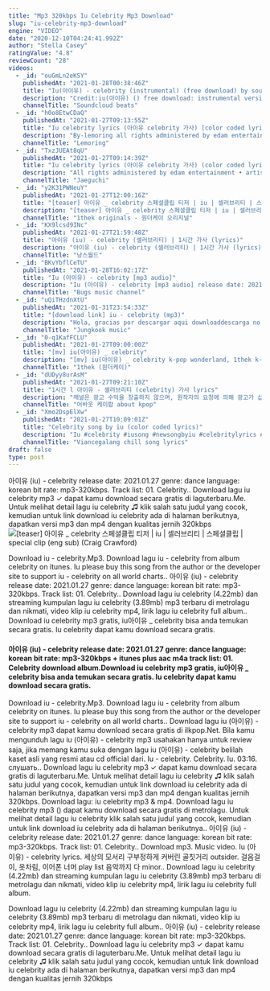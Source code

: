 ```yaml
---
title: "Mp3 320kbps Iu Celebrity Mp3 Download"
slug: "iu-celebrity-mp3-download"
engine: "VIDEO"
date: "2020-12-10T04:24:41.992Z"
author: "Stella Casey"
ratingValue: "4.8"
reviewCount: "28"
videos:
  - _id: "ouGmLn2eKSY"
    publishedAt: "2021-01-28T00:38:46Z"
    title: "Iu(아이유) - celebrity (instrumental) (free download) by soundcloud beats"
    description: "Credit:iu(아이유) () free download: instrumental version by soundcloud beats."
    channelTitle: "Soundcloud beats"
  - _id: "h0o8EtwCDaQ"
    publishedAt: "2021-01-27T09:13:55Z"
    title: "Iu celebrity lyrics (아이유 celebrity 가사) [color coded lyricshanromeng]"
    description: "By-lemoring all rights administered by edam entertainment ☆thank you for watching!☆ ♥ sorry for any mistakes ♥ ☆ please subscribe me!"
    channelTitle: "Lemoring"
  - _id: "TxzJUEAt8qU"
    publishedAt: "2021-01-27T09:14:39Z"
    title: "Iu celebrity lyrics (아이유 celebrity 가사) (color coded lyrics)"
    description: "All rights administered by edam entertainment • artist: iu(아이유) • song ♫: celebrity • album: celebrity - single • released: 21.01.27 ."
    channelTitle: "Jaeguchi"
  - _id: "y2K31PWNeuY"
    publishedAt: "2021-01-27T12:00:16Z"
    title: "[teaser] 아이유 _ celebrity 스페셜클립 티저 | iu | 셀러브리티 | 스페셜클립 | special clip (eng sub)"
    description: "[teaser] 아이유 _ celebrity 스페셜클립 티저 | iu | 셀러브리티 | 스페셜클립 | special clip (eng sub) #iu#celebrity#specialclip#아이유#스페셜클립#"
    channelTitle: "1thek originals - 원더케이 오리지널"
  - _id: "KX9lcsd9INc"
    publishedAt: "2021-01-27T21:59:48Z"
    title: "아이유 (iu) - celebrity (셀러브리티) | 1시간 가사 (lyrics)"
    description: "아이유 (iu) - celebrity (셀러브리티) | 1시간 가사 (lyrics) &#39;아이유(iu)&#39; 정규 5집 선공개 [celebrity] 시선을 끄는 차림과 조금 독특한 취향, 다양한 재능, 낯가림에서"
    channelTitle: "낭스월드"
  - _id: "BKvYbflCeTU"
    publishedAt: "2021-01-28T16:02:17Z"
    title: "Iu (아이유) - celebrity [mp3 audio]"
    description: "Iu (아이유) - celebrity [mp3 audio] release date: 2021.01.27 genre: dance language: korean bit rate: mp3-320kbps."
    channelTitle: "Bugs music channel"
  - _id: "uQiTHzdnXtU"
    publishedAt: "2021-01-31T23:54:33Z"
    title: "[download link] iu - celebrity (mp3)"
    description: "Hola, gracias por descargar aqui downloaddescarga no olvides"
    channelTitle: "Jungkook music"
  - _id: "0-q1KafFCLU"
    publishedAt: "2021-01-27T09:00:00Z"
    title: "[mv] iu(아이유) _ celebrity"
    description: "[mv] iu(아이유) _ celebrity k-pop wonderland, 1thek k-pop의 모든 즐거움을 1thek(원더케이)에서 만나보세요! :) welcome to the official youtube channel of"
    channelTitle: "1thek (원더케이)"
  - _id: "dUDyy8urAsM"
    publishedAt: "2021-01-27T09:21:10Z"
    title: "1시간 l 아이유 - 셀러브리티 (celebrity) 가사 lyrics"
    description: "채널은 광고 수익을 창출하지 않으며, 원작자의 요청에 의해 광고가 삽입될 수 있습니다. 아이유 - 셀러브리티 (celebrity) 공식 mv 보러가기!"
    channelTitle: "어바웃 케이팝 about kpop"
  - _id: "Xmo2DspElXw"
    publishedAt: "2021-01-27T10:09:01Z"
    title: "Celebrity song by iu (color coded lyrics)"
    description: "Iu #celebrity #iusong #newsongbyiu #celebritylyrics #songlyrics #colorcoded #song."
    channelTitle: "Viancegalang chill song lyrics"
draft: false
type: post
---
```


아이유 (iu) - celebrity release date: 2021.01.27 genre: dance language: korean bit rate: mp3-320kbps. Track list: 01. Celebrity.. Download lagu iu celebrity mp3 ✓ dapat kamu download secara gratis di laguterbaru.Me. Untuk melihat detail lagu iu celebrity ♫ klik salah satu judul yang cocok, kemudian untuk link download iu celebrity ada di halaman berikutnya, dapatkan versi mp3 dan mp4 dengan kualitas jernih 320kbps
![[teaser] 아이유 _ celebrity 스페셜클립 티저 | iu | 셀러브리티 | 스페셜클립 | special clip (eng sub) (Craig Crawford)](https://i.ytimg.com/vi/y2K31PWNeuY/hqdefault.jpg "[teaser] 아이유 _ celebrity 스페셜클립 티저 | iu | 셀러브리티 | 스페셜클립 | special clip (eng sub) (Lura Love)")

Download iu - celebrity.Mp3. Download lagu iu - celebrity from album celebrity on itunes. Iu please buy this song from the author or the developer site to support iu - celebrity on all world charts.. 아이유 (iu) - celebrity release date: 2021.01.27 genre: dance language: korean bit rate: mp3-320kbps. Track list: 01. Celebrity.. Download lagu iu celebrity (4.22mb) dan streaming kumpulan lagu iu celebrity (3.89mb) mp3 terbaru di metrolagu dan nikmati, video klip iu celebrity mp4, lirik lagu iu celebrity full album.. Download iu celebrity mp3 gratis, iu아이유 _ celebrity bisa anda temukan secara gratis. Iu celebrity dapat kamu download secara gratis.
<!--inArticleAds-->

<!--galleryOne-->

#### 아이유 (iu) - celebrity release date: 2021.01.27 genre: dance language: korean bit rate: mp3-320kbps + itunes plus aac m4a track list: 01. Celebrity download album.Download iu celebrity mp3 gratis, iu아이유 _ celebrity bisa anda temukan secara gratis. Iu celebrity dapat kamu download secara gratis.
<!--inArticleAds-->

<!--galleryTwo-->

Download iu - celebrity.Mp3. Download lagu iu - celebrity from album celebrity on itunes. Iu please buy this song from the author or the developer site to support iu - celebrity on all world charts.. Download lagu iu (아이유) - celebrity mp3 dapat kamu download secara gratis di ilkpop.Net. Bila kamu mengunduh lagu iu (아이유) - celebrity mp3 usahakan hanya untuk review saja, jika memang kamu suka dengan lagu iu (아이유) - celebrity belilah kaset asli yang resmi atau cd official dari. Iu - celebrity. Celebrity. Iu. 03:16. слушать.. Download lagu iu celebrity mp3 ✓ dapat kamu download secara gratis di laguterbaru.Me. Untuk melihat detail lagu iu celebrity ♫ klik salah satu judul yang cocok, kemudian untuk link download iu celebrity ada di halaman berikutnya, dapatkan versi mp3 dan mp4 dengan kualitas jernih 320kbps. Download lagu: iu celebrity mp3 &amp; mp4. Download lagu iu celebrity mp3 () dapat kamu download secara gratis di metrolagu. Untuk melihat detail lagu iu celebrity klik salah satu judul yang cocok, kemudian untuk link download iu celebrity ada di halaman berikutnya.. 아이유 (iu) - celebrity release date: 2021.01.27 genre: dance language: korean bit rate: mp3-320kbps. Track list: 01. Celebrity.. Download mp3. Music video. Iu (아이유) - celebrity lyrics. 세상의 모서리 구부정하게 커버린 골칫거리 outsider. 걸음걸이, 옷차림, 이어폰 너머 play list 음악까지 다 minor.. Download lagu iu celebrity (4.22mb) dan streaming kumpulan lagu iu celebrity (3.89mb) mp3 terbaru di metrolagu dan nikmati, video klip iu celebrity mp4, lirik lagu iu celebrity full album.
<!--galleryThree-->

Download lagu iu celebrity (4.22mb) dan streaming kumpulan lagu iu celebrity (3.89mb) mp3 terbaru di metrolagu dan nikmati, video klip iu celebrity mp4, lirik lagu iu celebrity full album.. 아이유 (iu) - celebrity release date: 2021.01.27 genre: dance language: korean bit rate: mp3-320kbps. Track list: 01. Celebrity.. Download lagu iu celebrity mp3 ✓ dapat kamu download secara gratis di laguterbaru.Me. Untuk melihat detail lagu iu celebrity ♫ klik salah satu judul yang cocok, kemudian untuk link download iu celebrity ada di halaman berikutnya, dapatkan versi mp3 dan mp4 dengan kualitas jernih 320kbps